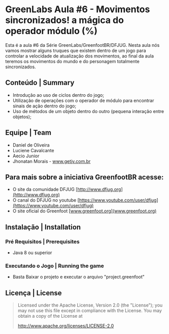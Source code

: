 # GreenLabs Aula #6 - Movimentos sincronizados! a mágica do operador módulo (%)
Esta é a aula #6 da Série GreenLabs/GreenfootBR/DFJUG. 
Nesta aula nós vamos mostrar alguns truques que existem dentro de um jogo para controlar a velocidade de atualização dos movimentos, ao final da aula teremos os movimentos do mundo e do personagem totalmente sincronizados.


## Conteúdo | Summary
* Introdução ao uso de ciclos dentro do jogo;
* Utilização de operações com o operador de módulo para encontrar sinais de ação dentro do jogo;
* Uso de métodos de um objeto dentro do outro (pequena interação entre objetos);

## Equipe | Team

* Daniel de Oliveira
* Luciene Cavalcante
* Aecio Junior
* Jhonatan Morais - www.getjv.com.br

## Para mais sobre a iniciativa GreenfootBR acesse:
* O site da comunidade DFJUG [http://www.dfjug.org](http://www.dfjug.org)
* O canal do DFJUG no youtube [https://www.youtube.com/user/dfjug](https://www.youtube.com/user/dfjug)
* O site oficial do Greenfoot [www.greenfoot.org](www.greenfoot.org)

## Instalação | Installation

### Pré Requisitos | Prerequisites

* Java 8 ou superior

### Executando o Jogo | Running the game

* Basta Baixar o projeto e executar o arquivo "project.greenfoot"

## Licença | License

> Licensed under the Apache License, Version 2.0 (the "License"); you may not use this file except in compliance with the License.
> You may obtain a copy of the License at
>
>    http://www.apache.org/licenses/LICENSE-2.0
>
